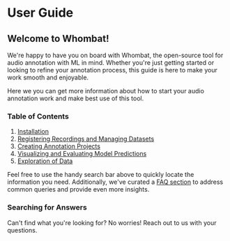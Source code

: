 # User Guide

## Welcome to Whombat!

We're happy to have you on board with Whombat, the open-source tool for audio
annotation with ML in mind. Whether you're just getting started or looking to
refine your annotation process, this guide is here to make your work smooth and
enjoyable.

Here we you can get more information about how to start your audio annotation
work and make best use of this tool.

### Table of Contents

1. [Installation](installation.md)
2. [Registering Recordings and Managing Datasets](datasets.md)
3. [Creating Annotation Projects](annotation_projects.md)
4. [Visualizing and Evaluating Model Predictions](evaluation.md)
5. [Exploration of Data](exploration.md)

Feel free to use the handy search bar above to quickly locate the information
you need. Additionally, we've curated a [FAQ section](faq.md) to address common
queries and provide even more insights.

### Searching for Answers

Can't find what you're looking for? No worries! Reach out to us with your
questions.
